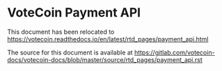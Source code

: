 # VoteCoin Payment API

This document has been relocated to https://votecoin.readthedocs.io/en/latest/rtd_pages/payment_api.html

The source for this document is available at https://gitlab.com/votecoin-docs/votecoin-docs/blob/master/source/rtd_pages/payment_api.rst